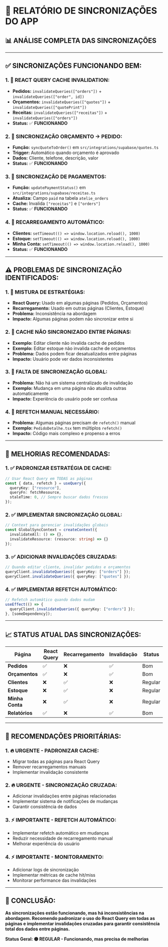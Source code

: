 # 🔄 RELATÓRIO DE SINCRONIZAÇÕES DO APP

## 📊 **ANÁLISE COMPLETA DAS SINCRONIZAÇÕES**

---

## ✅ **SINCRONIZAÇÕES FUNCIONANDO BEM:**

### **1. 🔄 REACT QUERY CACHE INVALIDATION:**
- **Pedidos:** `invalidateQueries(["orders"])` + `invalidateQueries(["order", id])`
- **Orçamentos:** `invalidateQueries(["quotes"])` + `invalidateQueries(["quotePrint"])`
- **Receitas:** `invalidateQueries(["receitas"])` + `invalidateQueries(["orders"])`
- **Status:** ✅ **FUNCIONANDO**

### **2. 🔄 SINCRONIZAÇÃO ORÇAMENTO → PEDIDO:**
- **Função:** `syncQuoteToOrder()` em `src/integrations/supabase/quotes.ts`
- **Trigger:** Automático quando orçamento é aprovado
- **Dados:** Cliente, telefone, descrição, valor
- **Status:** ✅ **FUNCIONANDO**

### **3. 🔄 SINCRONIZAÇÃO DE PAGAMENTOS:**
- **Função:** `updatePaymentStatus()` em `src/integrations/supabase/receitas.ts`
- **Atualiza:** Campo `paid` na tabela `atelie_orders`
- **Cache:** Invalida `["receitas"]` e `["orders"]`
- **Status:** ✅ **FUNCIONANDO**

### **4. 🔄 RECARREGAMENTO AUTOMÁTICO:**
- **Clientes:** `setTimeout(() => window.location.reload(), 1000)`
- **Estoque:** `setTimeout(() => window.location.reload(), 1000)`
- **Minha Conta:** `setTimeout(() => window.location.reload(), 1000)`
- **Status:** ✅ **FUNCIONANDO**

---

## ⚠️ **PROBLEMAS DE SINCRONIZAÇÃO IDENTIFICADOS:**

### **1. 🚨 MISTURA DE ESTRATÉGIAS:**
- **React Query:** Usado em algumas páginas (Pedidos, Orçamentos)
- **Recarregamento:** Usado em outras páginas (Clientes, Estoque)
- **Problema:** Inconsistência na abordagem
- **Impacto:** Algumas páginas podem não sincronizar entre si

### **2. 🚨 CACHE NÃO SINCRONIZADO ENTRE PÁGINAS:**
- **Exemplo:** Editar cliente não invalida cache de pedidos
- **Exemplo:** Editar estoque não invalida cache de orçamentos
- **Problema:** Dados podem ficar desatualizados entre páginas
- **Impacto:** Usuário pode ver dados inconsistentes

### **3. 🚨 FALTA DE SINCRONIZAÇÃO GLOBAL:**
- **Problema:** Não há um sistema centralizado de invalidação
- **Exemplo:** Mudança em uma página não atualiza outras automaticamente
- **Impacto:** Experiência do usuário pode ser confusa

### **4. 🚨 REFETCH MANUAL NECESSÁRIO:**
- **Problema:** Algumas páginas precisam de `refetch()` manual
- **Exemplo:** `PedidoDetalhe.tsx` tem múltiplos `refetch()`
- **Impacto:** Código mais complexo e propenso a erros

---

## 🔧 **MELHORIAS RECOMENDADAS:**

### **1. ✅ PADRONIZAR ESTRATÉGIA DE CACHE:**
```typescript
// Usar React Query em TODAS as páginas
const { data, refetch } = useQuery({
  queryKey: ["resource"],
  queryFn: fetchResource,
  staleTime: 0, // Sempre buscar dados frescos
});
```

### **2. ✅ IMPLEMENTAR SINCRONIZAÇÃO GLOBAL:**
```typescript
// Context para gerenciar invalidações globais
const GlobalSyncContext = createContext({
  invalidateAll: () => {},
  invalidateResource: (resource: string) => {}
});
```

### **3. ✅ ADICIONAR INVALIDAÇÕES CRUZADAS:**
```typescript
// Quando editar cliente, invalidar pedidos e orçamentos
queryClient.invalidateQueries({ queryKey: ["orders"] });
queryClient.invalidateQueries({ queryKey: ["quotes"] });
```

### **4. ✅ IMPLEMENTAR REFETCH AUTOMÁTICO:**
```typescript
// Refetch automático quando dados mudam
useEffect(() => {
  queryClient.invalidateQueries({ queryKey: ["orders"] });
}, [someDependency]);
```

---

## 📈 **STATUS ATUAL DAS SINCRONIZAÇÕES:**

| Página | React Query | Recarregamento | Invalidação | Status |
|--------|-------------|----------------|-------------|---------|
| **Pedidos** | ✅ | ❌ | ✅ | Bom |
| **Orçamentos** | ✅ | ❌ | ✅ | Bom |
| **Clientes** | ❌ | ✅ | ❌ | Regular |
| **Estoque** | ❌ | ✅ | ❌ | Regular |
| **Minha Conta** | ❌ | ✅ | ❌ | Regular |
| **Relatórios** | ✅ | ❌ | ✅ | Bom |

---

## 🎯 **RECOMENDAÇÕES PRIORITÁRIAS:**

### **1. 🔥 URGENTE - PADRONIZAR CACHE:**
- Migrar todas as páginas para React Query
- Remover recarregamentos manuais
- Implementar invalidação consistente

### **2. 🔥 URGENTE - SINCRONIZAÇÃO CRUZADA:**
- Adicionar invalidações entre páginas relacionadas
- Implementar sistema de notificações de mudanças
- Garantir consistência de dados

### **3. ⚡ IMPORTANTE - REFETCH AUTOMÁTICO:**
- Implementar refetch automático em mudanças
- Reduzir necessidade de recarregamento manual
- Melhorar experiência do usuário

### **4. ⚡ IMPORTANTE - MONITORAMENTO:**
- Adicionar logs de sincronização
- Implementar métricas de cache hit/miss
- Monitorar performance das invalidações

---

## 🚀 **CONCLUSÃO:**

**As sincronizações estão funcionando, mas há inconsistências na abordagem. Recomendo padronizar o uso do React Query em todas as páginas e implementar invalidações cruzadas para garantir consistência total dos dados entre páginas.**

**Status Geral: 🟡 REGULAR - Funcionando, mas precisa de melhorias**
